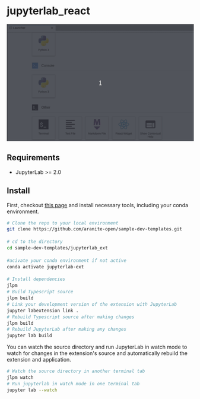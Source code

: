 # jupyterlab_react

![react-widget](./react-jupyterextension.gif)

## Requirements

* JupyterLab >= 2.0

## Install

First, checkout [this page](https://jupyterlab.readthedocs.io/en/stable/developer/extension_tutorial.html) and install necessary tools, including your conda environment.


```bash
# Clone the repo to your local environment
git clone https://github.com/aranite-open/sample-dev-templates.git

# cd to the directory
cd sample-dev-templates/jupyterlab_ext

#acivate your conda environment if not active
conda activate jupyterlab-ext

# Install dependencies
jlpm
# Build Typescript source
jlpm build
# Link your development version of the extension with JupyterLab
jupyter labextension link .
# Rebuild Typescript source after making changes
jlpm build
# Rebuild JupyterLab after making any changes
jupyter lab build
```

You can watch the source directory and run JupyterLab in watch mode to watch for changes in the extension's source and automatically rebuild the extension and application.

```bash
# Watch the source directory in another terminal tab
jlpm watch
# Run jupyterlab in watch mode in one terminal tab
jupyter lab --watch
```
